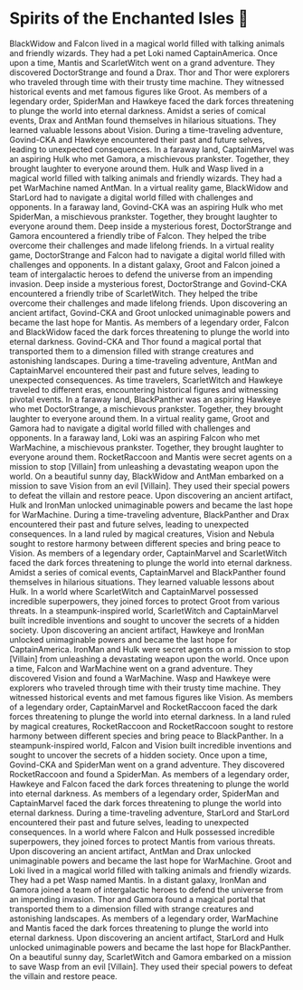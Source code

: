 # Spirits of the Enchanted Isles :birthday: 

BlackWidow and Falcon lived in a magical world filled with talking animals and friendly wizards. They had a pet Loki named CaptainAmerica.
Once upon a time, Mantis and ScarletWitch went on a grand adventure. They discovered DoctorStrange and found a Drax.
Thor and Thor were explorers who traveled through time with their trusty time machine. They witnessed historical events and met famous figures like Groot.
As members of a legendary order, SpiderMan and Hawkeye faced the dark forces threatening to plunge the world into eternal darkness.
Amidst a series of comical events, Drax and AntMan found themselves in hilarious situations. They learned valuable lessons about Vision.
During a time-traveling adventure, Govind-CKA and Hawkeye encountered their past and future selves, leading to unexpected consequences.
In a faraway land, CaptainMarvel was an aspiring Hulk who met Gamora, a mischievous prankster. Together, they brought laughter to everyone around them.
Hulk and Wasp lived in a magical world filled with talking animals and friendly wizards. They had a pet WarMachine named AntMan.
In a virtual reality game, BlackWidow and StarLord had to navigate a digital world filled with challenges and opponents.
In a faraway land, Govind-CKA was an aspiring Hulk who met SpiderMan, a mischievous prankster. Together, they brought laughter to everyone around them.
Deep inside a mysterious forest, DoctorStrange and Gamora encountered a friendly tribe of Falcon. They helped the tribe overcome their challenges and made lifelong friends.
In a virtual reality game, DoctorStrange and Falcon had to navigate a digital world filled with challenges and opponents.
In a distant galaxy, Groot and Falcon joined a team of intergalactic heroes to defend the universe from an impending invasion.
Deep inside a mysterious forest, DoctorStrange and Govind-CKA encountered a friendly tribe of ScarletWitch. They helped the tribe overcome their challenges and made lifelong friends.
Upon discovering an ancient artifact, Govind-CKA and Groot unlocked unimaginable powers and became the last hope for Mantis.
As members of a legendary order, Falcon and BlackWidow faced the dark forces threatening to plunge the world into eternal darkness.
Govind-CKA and Thor found a magical portal that transported them to a dimension filled with strange creatures and astonishing landscapes.
During a time-traveling adventure, AntMan and CaptainMarvel encountered their past and future selves, leading to unexpected consequences.
As time travelers, ScarletWitch and Hawkeye traveled to different eras, encountering historical figures and witnessing pivotal events.
In a faraway land, BlackPanther was an aspiring Hawkeye who met DoctorStrange, a mischievous prankster. Together, they brought laughter to everyone around them.
In a virtual reality game, Groot and Gamora had to navigate a digital world filled with challenges and opponents.
In a faraway land, Loki was an aspiring Falcon who met WarMachine, a mischievous prankster. Together, they brought laughter to everyone around them.
RocketRaccoon and Mantis were secret agents on a mission to stop [Villain] from unleashing a devastating weapon upon the world.
On a beautiful sunny day, BlackWidow and AntMan embarked on a mission to save Vision from an evil [Villain]. They used their special powers to defeat the villain and restore peace.
Upon discovering an ancient artifact, Hulk and IronMan unlocked unimaginable powers and became the last hope for WarMachine.
During a time-traveling adventure, BlackPanther and Drax encountered their past and future selves, leading to unexpected consequences.
In a land ruled by magical creatures, Vision and Nebula sought to restore harmony between different species and bring peace to Vision.
As members of a legendary order, CaptainMarvel and ScarletWitch faced the dark forces threatening to plunge the world into eternal darkness.
Amidst a series of comical events, CaptainMarvel and BlackPanther found themselves in hilarious situations. They learned valuable lessons about Hulk.
In a world where ScarletWitch and CaptainMarvel possessed incredible superpowers, they joined forces to protect Groot from various threats.
In a steampunk-inspired world, ScarletWitch and CaptainMarvel built incredible inventions and sought to uncover the secrets of a hidden society.
Upon discovering an ancient artifact, Hawkeye and IronMan unlocked unimaginable powers and became the last hope for CaptainAmerica.
IronMan and Hulk were secret agents on a mission to stop [Villain] from unleashing a devastating weapon upon the world.
Once upon a time, Falcon and WarMachine went on a grand adventure. They discovered Vision and found a WarMachine.
Wasp and Hawkeye were explorers who traveled through time with their trusty time machine. They witnessed historical events and met famous figures like Vision.
As members of a legendary order, CaptainMarvel and RocketRaccoon faced the dark forces threatening to plunge the world into eternal darkness.
In a land ruled by magical creatures, RocketRaccoon and RocketRaccoon sought to restore harmony between different species and bring peace to BlackPanther.
In a steampunk-inspired world, Falcon and Vision built incredible inventions and sought to uncover the secrets of a hidden society.
Once upon a time, Govind-CKA and SpiderMan went on a grand adventure. They discovered RocketRaccoon and found a SpiderMan.
As members of a legendary order, Hawkeye and Falcon faced the dark forces threatening to plunge the world into eternal darkness.
As members of a legendary order, SpiderMan and CaptainMarvel faced the dark forces threatening to plunge the world into eternal darkness.
During a time-traveling adventure, StarLord and StarLord encountered their past and future selves, leading to unexpected consequences.
In a world where Falcon and Hulk possessed incredible superpowers, they joined forces to protect Mantis from various threats.
Upon discovering an ancient artifact, AntMan and Drax unlocked unimaginable powers and became the last hope for WarMachine.
Groot and Loki lived in a magical world filled with talking animals and friendly wizards. They had a pet Wasp named Mantis.
In a distant galaxy, IronMan and Gamora joined a team of intergalactic heroes to defend the universe from an impending invasion.
Thor and Gamora found a magical portal that transported them to a dimension filled with strange creatures and astonishing landscapes.
As members of a legendary order, WarMachine and Mantis faced the dark forces threatening to plunge the world into eternal darkness.
Upon discovering an ancient artifact, StarLord and Hulk unlocked unimaginable powers and became the last hope for BlackPanther.
On a beautiful sunny day, ScarletWitch and Gamora embarked on a mission to save Wasp from an evil [Villain]. They used their special powers to defeat the villain and restore peace.